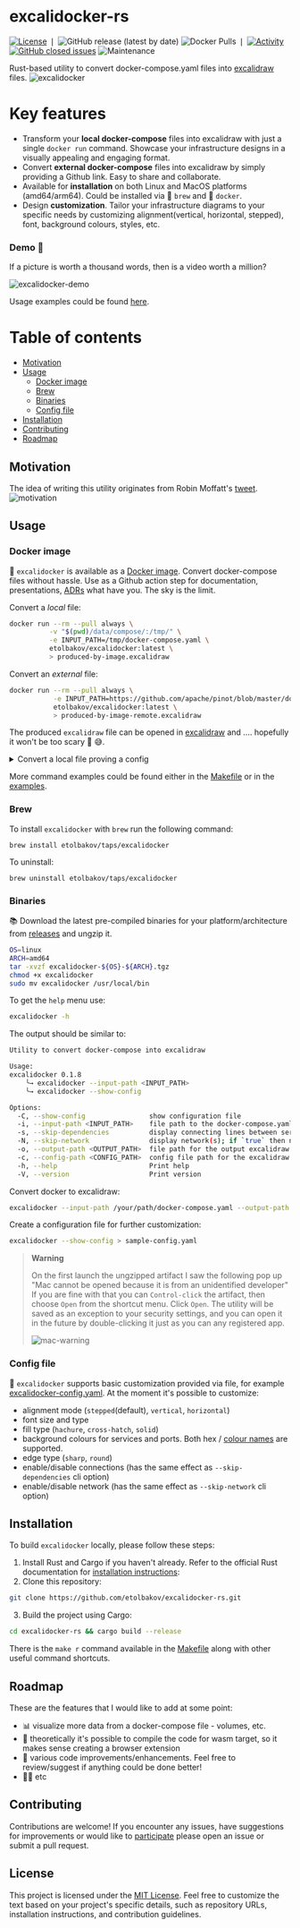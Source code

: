 # excalidocker-rs
[![License](https://img.shields.io/badge/license-MIT-blue.svg?style=plastic)](LICENSE)
❘
![GitHub release (latest by date)](https://img.shields.io/github/v/release/etolbakov/excalidocker-rs?style=plastic)
![Docker Pulls](https://img.shields.io/docker/pulls/etolbakov/excalidocker?style=plastic)
❘
[![Activity](https://img.shields.io/github/commit-activity/m/etolbakov/excalidocker-rs?color=brightgreen&style=plastic)](https://github.com/etolbakov/excalidocker-rs/graphs/commit-activity)
[![GitHub closed issues](https://img.shields.io/github/issues-closed/etolbakov/excalidocker-rs?color=brightgreen&style=plastic)](https://github.com/etolbakov/excalidocker-rs/issues?q=is%3Aissue+is%3Aclosed)
![Maintenance](https://img.shields.io/badge/maintenance-actively--developed-brightgreen.svg?style=plastic)

Rust-based utility to convert docker-compose.yaml files into [excalidraw](https://excalidraw.com/) files.
![excalidocker](./data/img/excalidocker-colour-edge.png)

Key features
=================
 - Transform your **local docker-compose** files into excalidraw with just a single `docker run` command. Showcase your infrastructure designs in a visually appealing and engaging format.
 - Convert **external docker-compose** files into excalidraw by simply providing a Github link. Easy to share and collaborate.
 - Available for **installation** on both Linux and MacOS platforms (amd64/arm64). Could be installed via 🍺 `brew` and 🐳 `docker`.
 - Design **customization**. Tailor your infrastructure diagrams to your specific needs by customizing alignment(vertical, horizontal, stepped), font, background colours, styles, etc.

### Demo 🎥 
If a picture is worth a thousand words, then is a video worth a million?

![excalidocker-demo](./data/img/excalidocker017.gif)

Usage examples could be found [here](./data/examples.md).

Table of contents
=================
<!--ts-->
   * [Motivation](#motivation)
   * [Usage](#usage)
      * [Docker image](#docker-image)
      * [Brew](#brew)
      * [Binaries](#binaries)
      * [Config file](#config-file)
   * [Installation](#installation)
   * [Contributing](#contributing)
   * [Roadmap](#roadmap)
<!--te-->

## Motivation
The idea of writing this utility originates from Robin Moffatt's [tweet](https://twitter.com/rmoff/status/1659214185220423685).
![motivation](./data/img/motivation.png)

## Usage
### Docker image
🐳 `excalidocker` is available as a [Docker image](https://hub.docker.com/r/etolbakov/excalidocker/tags).
Convert docker-compose files without hassle. Use as a Github action step for documentation, presentations, [ADRs](https://adr.github.io/) what have you.
The sky is the limit. 

Convert a _local_ file:

 ```sh
docker run --rm --pull always \
           -v "$(pwd)/data/compose/:/tmp/" \
           -e INPUT_PATH=/tmp/docker-compose.yaml \
           etolbakov/excalidocker:latest \
           > produced-by-image.excalidraw
```

Convert an _external_ file:

```sh
docker run --rm --pull always \
           -e INPUT_PATH=https://github.com/apache/pinot/blob/master/docker/images/pinot/docker-compose.yml \
           etolbakov/excalidocker:latest \
           > produced-by-image-remote.excalidraw
```

The produced `excalidraw` file can be opened in [excalidraw](https://excalidraw.com/) and .... hopefully it won't be too scary 👻 😅.

<details>
  <summary>Convert a local file proving a config</summary>
  
  The command below shows how to pass the config file for additional customization

  ```sh
   docker run --rm --pull always \
             -v "$(pwd)/data/compose/:/tmp/" \
             -v "$(pwd)/excalidocker-config.yaml:/tmp/excalidocker-config.yaml" \
             -e INPUT_PATH=/tmp/docker-compose.yaml \
             -e CONFIG_PATH=/tmp/excalidocker-config.yaml \
             etolbakov/excalidocker:latest \
             > produced-by-image-config-deps.excalidraw
  ```
</details>

More command examples could be found either in the [Makefile](/Makefile) or in the [examples](./data/examples.md).
### Brew
To install `excalidocker` with `brew` run the following command: 
```
brew install etolbakov/taps/excalidocker
```
To uninstall:
```
brew uninstall etolbakov/taps/excalidocker
```

### Binaries
📚 Download the latest pre-compiled binaries for your platform/architecture from [releases](https://github.com/etolbakov/excalidocker-rs/releases) and ungzip it.

```sh
OS=linux
ARCH=amd64
tar -xvzf excalidocker-${OS}-${ARCH}.tgz
chmod +x excalidocker
sudo mv excalidocker /usr/local/bin
```

To get the `help` menu use:
```sh
excalidocker -h
```
The output should be similar to:
```sh
Utility to convert docker-compose into excalidraw

Usage: 
excalidocker 0.1.8
    ╰→ excalidocker --input-path <INPUT_PATH>
    ╰→ excalidocker --show-config

Options:
  -C, --show-config                show configuration file
  -i, --input-path <INPUT_PATH>    file path to the docker-compose.yaml
  -s, --skip-dependencies          display connecting lines between services; if `true` then only service without the lines are rendered
  -N, --skip-network               display network(s); if `true` then network are not rendered
  -o, --output-path <OUTPUT_PATH>  file path for the output excalidraw file. By default the file content is sent to console output
  -c, --config-path <CONFIG_PATH>  config file path for the excalidraw [default: excalidocker-config.yaml]
  -h, --help                       Print help
  -V, --version                    Print version
```
Convert docker to excalidraw:
```sh
excalidocker --input-path /your/path/docker-compose.yaml --output-path /your/path/result.excalidraw
```
Create a configuration file for further customization:
```sh
excalidocker --show-config > sample-config.yaml
```

> **Warning**
>
> On the first launch the ungzipped artifact I saw the following pop up
> "Mac cannot be opened because it is from an unidentified developer"
> If you are fine with that you can `Control-click` the artifact, then choose `Open` from the shortcut menu.
> Click `Open`. The utility will be saved as an exception to your security settings,
> and you can open it in the future by double-clicking it just as you can any registered app.
>
> ![mac-warning](./data/img/mac-warning.png)

### Config file
🎨 `excalidocker` supports basic customization provided via file, for example [excalidocker-config.yaml](./excalidocker-config.yaml).
At the moment it's possible to customize:
 - alignment mode (`stepped`(default), `vertical`, `horizontal`)
 - font size and type
 - fill type (`hachure`, `cross-hatch`, `solid`) 
 - background colours for services and ports. Both hex / [colour names](https://github.com/etolbakov/excalidocker-rs/blob/main/src/color_utils.rs) are supported.
 - edge type (`sharp`, `round`)
 - enable/disable connections (has the same effect as `--skip-dependencies` cli option)
 - enable/disable network (has the same effect as `--skip-network` cli option)

## Installation
To build `excalidocker` locally, please follow these steps:

1. Install Rust and Cargo if you haven't already. Refer to the official Rust documentation for [installation instructions](https://www.rust-lang.org/tools/install):
2. Clone this repository:
```sh
git clone https://github.com/etolbakov/excalidocker-rs.git
```
3. Build the project using Cargo:
```sh
cd excalidocker-rs && cargo build --release
```
There is the `make r` command available in the [Makefile](/Makefile) along with other useful command shortcuts.

## Roadmap
These are the features that I would like to add at some point:
- 📊 visualize more data from a docker-compose file - volumes, etc.
- 🎩 theoretically it's possible to compile the code for wasm target, so it makes sense creating a browser extension
- 🦀 various code improvements/enhancements. Feel free to review/suggest if anything could be done better!
- 👨‍💻 etc

## Contributing

Contributions are welcome! If you encounter any issues, have suggestions for improvements or would like to [participate](https://github.com/etolbakov/excalidocker-rs/issues) please open an issue or submit a pull request.

## License

This project is licensed under the [MIT License](./LICENSE).
Feel free to customize the text based on your project's specific details, such as repository URLs, installation instructions, and contribution guidelines.
